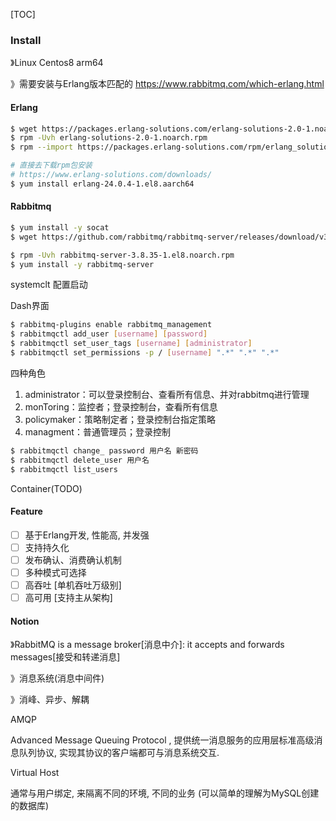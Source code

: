 [TOC]

### Install

》Linux Centos8 arm64

》需要安装与Erlang版本匹配的 https://www.rabbitmq.com/which-erlang.html

#### Erlang

~~~bash
$ wget https://packages.erlang-solutions.com/erlang-solutions-2.0-1.noarch.rpm
$ rpm -Uvh erlang-solutions-2.0-1.noarch.rpm 
$ rpm --import https://packages.erlang-solutions.com/rpm/erlang_solutions.asc

# 直接去下载rpm包安装
# https://www.erlang-solutions.com/downloads/
$ yum install erlang-24.0.4-1.el8.aarch64
~~~

#### Rabbitmq

~~~bash
$ yum install -y socat
$ wget https://github.com/rabbitmq/rabbitmq-server/releases/download/v3.8.35/rabbitmq-server-3.8.35-1.el8.noarch.rpm

$ rpm -Uvh rabbitmq-server-3.8.35-1.el8.noarch.rpm 
$ yum install -y rabbitmq-server
~~~

systemclt 配置启动

Dash界面

~~~bash
$ rabbitmq-plugins enable rabbitmq_management
$ rabbitmqctl add_user [username] [password] 
$ rabbitmqctl set_user_tags [username] [administrator]
$ rabbitmqctl set_permissions -p / [username] ".*" ".*" ".*"
~~~

四种角色

1. administrator：可以登录控制台、查看所有信息、并对rabbitmq进行管理
2. monToring：监控者；登录控制台，查看所有信息
3. policymaker：策略制定者；登录控制台指定策略
4. managment：普通管理员；登录控制

~~~bash
$ rabbitmqctl change_ password 用户名 新密码
$ rabbitmqctl delete_user 用户名
$ rabbitmqctl list_users
~~~

Container(TODO)

#### Feature

- [ ] 基于Erlang开发, 性能高, 并发强
- [ ] 支持持久化
- [ ] 发布确认、消费确认机制
- [ ] 多种模式可选择
- [ ] 高吞吐 [单机吞吐万级别]
- [ ] 高可用 [支持主从架构]

#### Notion

》RabbitMQ is a message broker[消息中介]: it accepts and forwards messages[接受和转递消息]

》消息系统(消息中间件)

》消峰、异步、解耦

AMQP

Advanced Message Queuing Protocol , 提供统一消息服务的应用层标准高级消息队列协议, 实现其协议的客户端都可与消息系统交互.

Virtual Host

通常与用户绑定, 来隔离不同的环境, 不同的业务 (可以简单的理解为MySQL创建的数据库)








